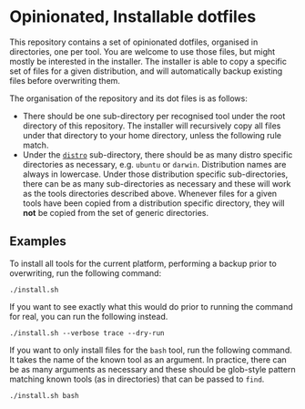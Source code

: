 # Opinionated, Installable dotfiles

This repository contains a set of opinionated dotfiles, organised in
directories, one per tool. You are welcome to use those files, but might mostly
be interested in the installer. The installer is able to copy a specific set of
files for a given distribution, and will automatically backup existing files
before overwriting them.

The organisation of the repository and its dot files is as follows:

* There should be one sub-directory per recognised tool under the root directory
  of this repository. The installer will recursively copy all files under that
  directory to your home directory, unless the following rule match.
* Under the [`distro`](./distro) sub-directory, there should be as many distro
  specific directories as necessary, e.g. `ubuntu` or `darwin`. Distribution
  names are always in lowercase. Under those distribution specific
  sub-directories, there can be as many sub-directories as necessary and these
  will work as the tools directories described above. Whenever files for a given
  tools have been copied from a distribution specific directory, they will
  **not** be copied from the set of generic directories.

## Examples

To install all tools for the current platform, performing a backup prior to
overwriting, run the following command:

```shell
./install.sh
```

If you want to see exactly what this would do prior to running the command for
real, you can run the following instead.

```shell
./install.sh --verbose trace --dry-run
```

If you want to only install files for the `bash` tool, run the following
command. It takes the name of the known tool as an argument. In practice, there
can be as many arguments as necessary and these should be glob-style pattern
matching known tools (as in directories) that can be passed to `find`.

```shell
./install.sh bash
```